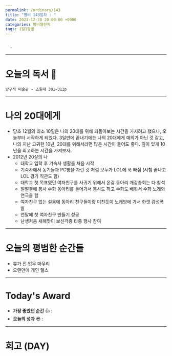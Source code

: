 ```yaml
---
permalink: /ordinary/143
title: "평비 143일차 : "
date: 2021-12-28 20:00:00 +0900
categories: 평비챌린지
tags: 1일1평범
---
```

```

  - 
```

---
# 오늘의 독서 📕
`방구석 미술관 - 조원재 301~312p`  

---
# 나의 20대에게
- 당초 12월의 최소 10일은 나의 20대를 위해 되돌아보는 시간을 가지려고 했으나, 오늘부터 시작하게 되었다. 3일만에 끝내기에는 나의 20대에게 예의가 아닌 것 같고, 나의 지난 고귀한 10년, 20대를 위해서라면 많은 시간이 들어도 좋다. 깊이 있게 10년을 회고하는 시간을 가져보자.
- 2012년 20살의 나
    - 대학교 입학 후 기숙사 생활을 처음 시작
    - 기숙사에서 동기들과 PC방을 차린 것 처럼 모두가 LOL에 푹 빠짐 (시험 끝나고 LOL 경기 직관도 함)
    - 대학교 첫 목표였던 여자친구를 사귀기 위해서 온갖 동아리 개강총회는 다 참석
    - 얼떨결에 봉사 수화 동아리를 들어가서 봉사도 하고 수화도 배워서 수화 노래와 연극을 함
    - 여자친구 없는 설움에 동아리 친구들이랑 미친듯이 노래방에 가서 한껏 감성폭발
    - 연말에 첫 여자친구 만들기 성공
    - 난생처음 새해맞이 보신각종 타종 행사 참여

---
# 오늘의 평범한 순간들
- 휴가 전 업무 마무리
- 오랜만에 개인 헬스

---
# Today's Award
- **가장 좋았던 순간** 👍 : 
- **오늘의 성과** 😎 : 

---
# 회고 (DAY)
